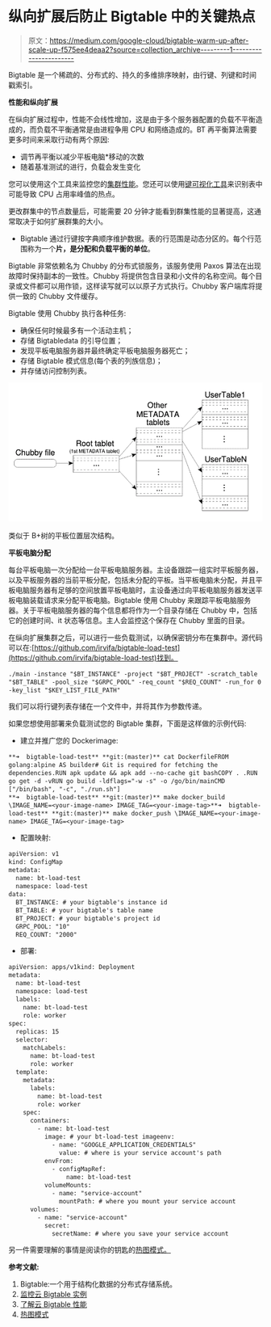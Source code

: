 # 纵向扩展后防止 Bigtable 中的关键热点

> 原文：<https://medium.com/google-cloud/bigtable-warm-up-after-scale-up-f575ee4deaa2?source=collection_archive---------1----------------------->

Bigtable 是一个稀疏的、分布式的、持久的多维排序映射，由行键、列键和时间戳索引。

**性能和纵向扩展**

在纵向扩展过程中，性能不会线性增加，这是由于多个服务器配置的负载不平衡造成的，而负载不平衡通常是由进程争用 CPU 和网络造成的。BT 再平衡算法需要更多时间来采取行动有两个原因:

*   调节再平衡以减少平板电脑*移动的次数
*   随着基准测试的进行，负载会发生变化

您可以使用这个工具来监控您的[集群性能](https://cloud.google.com/bigtable/docs/monitoring-instance)。您还可以使用[键可视化工具](https://cloud.google.com/bigtable/docs/keyvis-getting-started)来识别表中可能导致 CPU 占用率峰值的热点。

更改群集中的节点数量后，可能需要 20 分钟才能看到群集性能的显著提高，这通常取决于如何扩展群集的大小。

*   Bigtable 通过行键按字典顺序维护数据。表的行范围是动态分区的。每个行范围称为一个**片，是分配和负载平衡的单位**。

Bigtable 非常依赖名为 Chubby 的分布式锁服务，该服务使用 Paxos 算法在出现故障时保持副本的一致性。Chubby 将提供包含目录和小文件的名称空间。每个目录或文件都可以用作锁，这样读写就可以以原子方式执行。Chubby 客户端库将提供一致的 Chubby 文件缓存。

Bigtable 使用 Chubby 执行各种任务:

*   确保任何时候最多有一个活动主机；
*   存储 Bigtabledata 的引导位置；
*   发现平板电脑服务器并最终确定平板电脑服务器死亡；
*   存储 Bigtable 模式信息(每个表的列族信息)；
*   并存储访问控制列表。

![](img/a2530f896cdc491d5825fb9fdf3ef3b0.png)

类似于 B+树的平板位置层次结构。

**平板电脑分配**

每台平板电脑一次分配给一台平板电脑服务器。主设备跟踪一组实时平板服务器，以及平板服务器的当前平板分配，包括未分配的平板。当平板电脑未分配，并且平板电脑服务器有足够的空间放置平板电脑时，主设备通过向平板电脑服务器发送平板电脑装载请求来分配平板电脑。Bigtable 使用 Chubby 来跟踪平板电脑服务器。关于平板电脑服务器的每个信息都将作为一个目录存储在 Chubby 中，包括它的创建时间、it 状态等信息。主人会监控这个保存在 Chubby 里面的目录。

在纵向扩展集群之后，可以进行一些负载测试，以确保密钥分布在集群中。源代码可以在:[https://github.com/irvifa/bigtable-load-test](https://github.com/irvifa/bigtable-load-test)找到。

```
./main -instance "$BT_INSTANCE" -project "$BT_PROJECT" -scratch_table "$BT_TABLE" -pool_size "$GRPC_POOL" -req_count "$REQ_COUNT" -run_for 0 -key_list "$KEY_LIST_FILE_PATH"
```

我们可以将行键列表存储在一个文件中，并将其作为参数传递。

如果您想使用部署来负载测试您的 Bigtable 集群，下面是这样做的示例代码:

*   建立并推广您的 Dockerimage:

```
**➜  bigtable-load-test** **git:(master)** cat DockerfileFROM golang:alpine AS builder# Git is required for fetching the dependencies.RUN apk update && apk add --no-cache git bashCOPY . .RUN go get -d -vRUN go build -ldflags="-w -s" -o /go/bin/mainCMD ["/bin/bash", "-c", "./run.sh"]
**➜  bigtable-load-test** **git:(master)** make docker_build \IMAGE_NAME=<your-image-name> IMAGE_TAG=<your-image-tag>**➜  bigtable-load-test** **git:(master)** make docker_push \IMAGE_NAME=<your-image-name> IMAGE_TAG=<your-image-tag>
```

*   配置映射:

```
apiVersion: v1
kind: ConfigMap
metadata:
  name: bt-load-test
  namespace: load-test
data:
  BT_INSTANCE: # your bigtable's instance id
  BT_TABLE: # your bigtable's table name
  BT_PROJECT: # your bigtable's project id
  GRPC_POOL: "10"
  REQ_COUNT: "2000"
```

*   部署:

```
apiVersion: apps/v1kind: Deployment
metadata:
  name: bt-load-test
  namespace: load-test
  labels:
    name: bt-load-test
    role: worker
spec:
  replicas: 15
  selector:
    matchLabels:
      name: bt-load-test
      role: worker
  template:
    metadata:
      labels:
        name: bt-load-test
        role: worker
    spec:
      containers:
        - name: bt-load-test
          image: # your bt-load-test imageenv:
            - name: "GOOGLE_APPLICATION_CREDENTIALS"
              value: # where is your service account's path
          envFrom:
            - configMapRef:
                name: bt-load-test
          volumeMounts:
            - name: "service-account"
              mountPath: # where you mount your service account
      volumes:
        - name: "service-account"
          secret:
            secretName: # where you save your service account
```

另一件需要理解的事情是阅读你的钥匙的[热图模式。](https://cloud.google.com/bigtable/docs/keyvis-patterns)

**参考文献:**

1.  Bigtable:一个用于结构化数据的分布式存储系统。
2.  [监控云 Bigtable 实例](https://cloud.google.com/bigtable/docs/monitoring-instance)
3.  [了解云 Bigtable 性能](https://cloud.google.com/bigtable/docs/performance)
4.  [热图模式](https://cloud.google.com/bigtable/docs/keyvis-patterns)